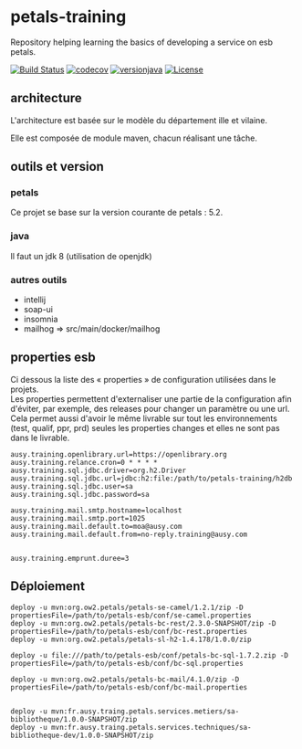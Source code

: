 petals-training
================
Repository helping learning the basics of developing a service on esb petals.

[![Build Status](https://github.com/glaplace/petals-training/actions/workflows/maven.yml/badge.svg)](https://github.com/glaplace/petals-training/actions/workflows/maven.yml) 
[![codecov](https://codecov.io/gh/glaplace/petals-training/branch/main/graph/badge.svg?token=9JU2OFJ2PC)](https://codecov.io/gh/glaplace/petals-training) [![versionjava](https://img.shields.io/badge/jdk-8-brightgreen.svg?logo=java)](https://adoptium.net/?variant=openjdk8&jvmVariant=hotspot)
[![License](https://img.shields.io/badge/Licence-GPL%20v3-blue)](https://www.gnu.org/licenses/gpl-3.0.html)

## architecture
L'architecture est basée sur le modèle du département ille et vilaine. 

Elle est composée de module maven, chacun réalisant une tâche. 

## outils et version
### petals
Ce projet se base sur la version courante de petals : 5.2.
### java
Il faut un jdk 8 (utilisation de openjdk)

### autres outils
* intellij
* soap-ui
* insomnia
* mailhog => src/main/docker/mailhog

## properties esb
Ci dessous la liste des « properties » de configuration utilisées dans le projets. <br/> 
Les properties permettent d'externaliser une partie de la configuration afin d'éviter, par exemple, des releases pour changer un paramètre ou une url.<br/>
Cela permet aussi d'avoir le même livrable sur tout les environnements (test, qualif, ppr, prd) seules les properties changes et elles ne sont pas dans le livrable.

```
ausy.training.openlibrary.url=https://openlibrary.org
ausy.training.relance.cron=0 * * * *
ausy.training.sql.jdbc.driver=org.h2.Driver
ausy.training.sql.jdbc.url=jdbc:h2:file:/path/to/petals-training/h2db
ausy.training.sql.jdbc.user=sa
ausy.training.sql.jdbc.password=sa

ausy.training.mail.smtp.hostname=localhost
ausy.training.mail.smtp.port=1025
ausy.training.mail.default.to=moa@ausy.com
ausy.training.mail.default.from=no-reply.training@ausy.com


ausy.training.emprunt.duree=3
```
## Déploiement

```
deploy -u mvn:org.ow2.petals/petals-se-camel/1.2.1/zip -D propertiesFile=/path/to/petals-esb/conf/se-camel.properties
deploy -u mvn:org.ow2.petals/petals-bc-rest/2.3.0-SNAPSHOT/zip -D propertiesFile=/path/to/petals-esb/conf/bc-rest.properties
deploy -u mvn:org.ow2.petals/petals-sl-h2-1.4.178/1.0.0/zip

deploy -u file:///path/to/petals-esb/conf/petals-bc-sql-1.7.2.zip -D propertiesFile=/path/to/petals-esb/conf/bc-sql.properties

deploy -u mvn:org.ow2.petals/petals-bc-mail/4.1.0/zip -D propertiesFile=/path/to/petals-esb/conf/bc-mail.properties


deploy -u mvn:fr.ausy.traing.petals.services.metiers/sa-bibliotheque/1.0.0-SNAPSHOT/zip
deploy -u mvn:fr.ausy.traing.petals.services.techniques/sa-bibliotheque-dev/1.0.0-SNAPSHOT/zip

```
